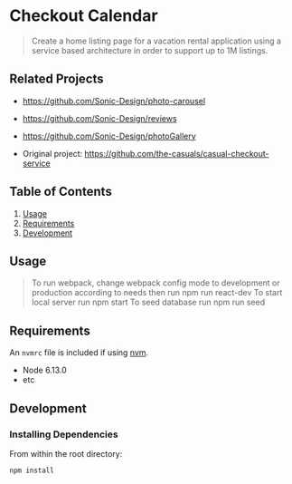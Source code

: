 # Checkout Calendar

> Create a home listing page for a vacation rental application using a service based architecture in order to support up to 1M listings.

## Related Projects

  - https://github.com/Sonic-Design/photo-carousel
  - https://github.com/Sonic-Design/reviews
  - https://github.com/Sonic-Design/photoGallery
  
  - Original project: https://github.com/the-casuals/casual-checkout-service

## Table of Contents
1. [Usage](#Usage)
1. [Requirements](#requirements)
1. [Development](#development)

## Usage

> To run webpack, change webpack config mode to development or production according to needs then run
  npm run react-dev
> To start local server run npm start
> To seed database run npm run seed

## Requirements

An `nvmrc` file is included if using [nvm](https://github.com/creationix/nvm).

- Node 6.13.0
- etc

## Development

### Installing Dependencies

From within the root directory:

```sh
npm install
```
